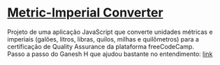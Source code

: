 # [Metric-Imperial Converter](https://www.freecodecamp.org/learn/quality-assurance/quality-assurance-projects/metric-imperial-converter)
Projeto de uma aplicação JavaScript que converte unidades métricas e imperiais (galões, litros, libras, quilos, milhas e quilômetros) para a certificação de Quality Assurance da plataforma freeCodeCamp.  
Passo a passo do Ganesh H que ajudou bastante no entendimento: [link](https://www.notion.so/2362de926605419faadb16f295b772c6?v=33da728ddb1b4127a2bba19bfe417869)
